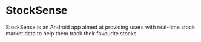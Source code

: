 # StockSense

StockSense is an Android app aimed at providing users with real-time stock market data to help them track their favourite stocks.

